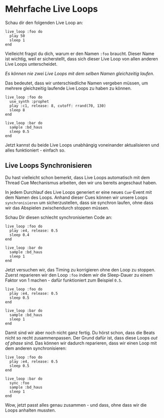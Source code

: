 # Mehrfache Live Loops

Schau dir den folgenden Live Loop an:

```
live_loop :foo do
  play 50
  sleep 1
end
```

Vielleicht fragst du dich, warum er den Namen `:foo` braucht. Dieser 
Name ist wichtig, weil er sicherstellt, dass sich dieser Live Loop von 
allen anderen Live Loops unterscheidet.

*Es können nie zwei Live Loops mit dem selben Namen gleichzeitig 
laufen*.

Das bedeutet, dass wir unterschiedliche Namen vergeben müssen, um 
mehrere gleichzeitig laufende Live Loops zu haben zu können. 

```
live_loop :foo do
  use_synth :prophet
  play :c1, release: 8, cutoff: rrand(70, 130)
  sleep 8
end

live_loop :bar do
  sample :bd_haus
  sleep 0.5
end
```

Jetzt kannst du beide Live Loops unabhängig voneinander aktualisieren 
und alles funktioniert - einfach so.

## Live Loops Synchronisieren

Du hast vielleicht schon bemerkt, dass Live Loops automatisch mit dem 
Thread Cue Mechanismus arbeiten, den wir uns bereits angeschaut haben.

In jedem Durchlauf des Live Loops generiert er eine neues `Cue`-Event 
mit dem Namen des Loops. Anhand dieser Cues können wir unsere Loops 
`synchronisieren` um sicherzustellen, dass sie synchron laufen, ohne 
dass wir das Abspielen zwischendurch stoppen müssen.

Schau Dir diesen schlecht synchronisierten Code an:

```
live_loop :foo do
  play :e4, release: 0.5
  sleep 0.4
end

live_loop :bar do
  sample :bd_haus
  sleep 1
end
```

Jetzt versuchen wir, das Timing zu korrigieren ohne den Loop zu 
stoppen. Zuerst reparieren wir den Loop `:foo` indem wir die 
Sleep-Dauer zu einem Faktor von 1 machen - dafür funktioniert zum 
Beispiel `0.5`.

```
live_loop :foo do
  play :e4, release: 0.5
  sleep 0.5
end

live_loop :bar do
  sample :bd_haus
  sleep 1
end
```

Damit sind wir aber noch nicht ganz fertig. Du hörst schon, dass die 
Beats nicht so recht zusammenpassen. Der Grund dafür ist, dass diese 
Loops *out of phase* sind. Das können wir dadurch reparieren, dass wir 
einen Loop mit dem anderen synchronisieren:

```
live_loop :foo do
  play :e4, release: 0.5
  sleep 0.5
end

live_loop :bar do
  sync :foo
  sample :bd_haus
  sleep 1
end
```

Wow, jetzt passt alles genau zusammen - und dass, ohne dass wir die 
Loops anhalten mussten.
